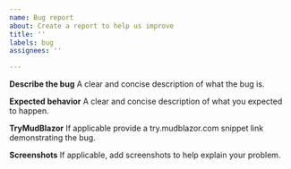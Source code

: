 ```yaml
---
name: Bug report
about: Create a report to help us improve
title: ''
labels: bug
assignees: ''

---
```


**Describe the bug**
A clear and concise description of what the bug is.

**Expected behavior**
A clear and concise description of what you expected to happen.

**TryMudBlazor**
If applicable provide a try.mudblazor.com snippet link demonstrating the bug.

**Screenshots**
If applicable, add screenshots to help explain your problem.
